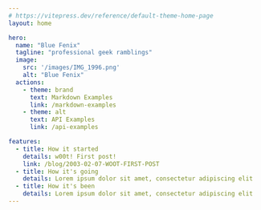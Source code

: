 ```yaml
---
# https://vitepress.dev/reference/default-theme-home-page
layout: home

hero:
  name: "Blue Fenix"
  tagline: "professional geek ramblings"
  image: 
    src: '/images/IMG_1996.png'
    alt: "Blue Fenix"
  actions:
    - theme: brand
      text: Markdown Examples
      link: /markdown-examples
    - theme: alt
      text: API Examples
      link: /api-examples

features:
  - title: How it started
    details: w00t! First post!
    link: /blog/2003-02-07-WOOT-FIRST-POST
  - title: How it's going
    details: Lorem ipsum dolor sit amet, consectetur adipiscing elit
  - title: How it's been
    details: Lorem ipsum dolor sit amet, consectetur adipiscing elit
---
```

